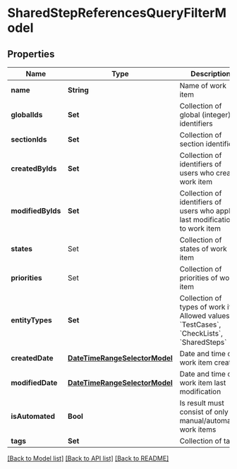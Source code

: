 # SharedStepReferencesQueryFilterModel

## Properties
Name | Type | Description | Notes
------------ | ------------- | ------------- | -------------
**name** | **String** | Name of work item | [optional] 
**globalIds** | **Set<Int64>** | Collection of global (integer) identifiers | [optional] 
**sectionIds** | **Set<UUID>** | Collection of section identifiers | [optional] 
**createdByIds** | **Set<UUID>** | Collection of identifiers of users who created work item | [optional] 
**modifiedByIds** | **Set<UUID>** | Collection of identifiers of users who applied last modification to work item | [optional] 
**states** | Set<WorkItemStates> | Collection of states of work item | [optional] 
**priorities** | Set<WorkItemPriorityModel> | Collection of priorities of work item | [optional] 
**entityTypes** | **Set<String>** | Collection of types of work item  Allowed values: &#x60;TestCases&#x60;, &#x60;CheckLists&#x60;, &#x60;SharedSteps&#x60; | [optional] 
**createdDate** | [**DateTimeRangeSelectorModel**](DateTimeRangeSelectorModel.md) | Date and time of work item creation | [optional] 
**modifiedDate** | [**DateTimeRangeSelectorModel**](DateTimeRangeSelectorModel.md) | Date and time of work item last modification | [optional] 
**isAutomated** | **Bool** | Is result must consist of only manual/automated work items | [optional] 
**tags** | **Set<String>** | Collection of tags | [optional] 

[[Back to Model list]](../README.md#documentation-for-models) [[Back to API list]](../README.md#documentation-for-api-endpoints) [[Back to README]](../README.md)


